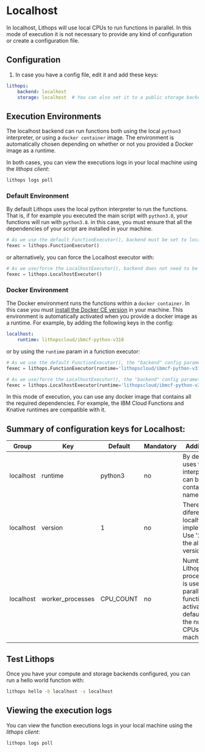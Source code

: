 # Localhost

In localhost, Lithops will use local CPUs to run functions in parallel. In this mode of execution it is not necessary to provide any kind of configuration or create a configuration file.

## Configuration

1. In case you have a config file, edit it and add these keys:

```yaml
lithops:
    backend: localhost
    storage: localhost  # You can also set it to a public storage backend, such as aws_s3 or ibm_cos
```

## Execution Environments

The localhost backend can run functions both using the local ``python3`` interpreter, or using a ``docker container`` image. The environment is automatically chosen depending on whether or not you provided a Docker image as a runtime.

In both cases, you can view the executions logs in your local machine using the *lithops client*:

```bash
lithops logs poll
```

### Default Environment

By default Lithops uses the local python interpreter to run the functions. That is, if for example you executed the main script with ``python3.8``, your functions will run with ``python3.8``. in this case, you must ensure that all the dependencies of your script are installed in your machine.

```python
# As we use the default FunctionExecutor(), backend must be set to localhost in config
fexec = lithops.FunctionExecutor()
```

or alternatively, you can force the Localhost executor with:

```python
# As we use/force the LocalhostExecutor(), backend does not need to be set to localhost in config
fexec = lithops.LocalhostExecutor()
```

### Docker Environment

The Docker environment runs the functions within a ``docker container``. In this case you must [install the Docker CE version](https://docs.docker.com/get-docker/) in your machine. This environment is automatically activated when you provide a docker image as a runtime. For example, by adding the following keys in the config:

```yaml
localhost:
    runtime: lithopscloud/ibmcf-python-v310
```

or by using the ``runtime`` param in a function executor:

```python
# As we use the default FunctionExecutor(), the "backend" config parameter must be set to localhost in config
fexec = lithops.FunctionExecutor(runtime='lithopscloud/ibmcf-python-v310')
```

```python
# As we use/force the LocalhostExecutor(), the "backend" config parameter does not need to be set to localhost in config
fexec = lithops.LocalhostExecutor(runtime='lithopscloud/ibmcf-python-v310')
```

In this mode of execution, you can use any docker image that contains all the required dependencies. For example, the IBM Cloud Functions and Knative runtimes are compatible with it.

## Summary of configuration keys for Localhost:

|Group|Key|Default|Mandatory|Additional info|
|---|---|---|---|---|
|localhost | runtime | python3 | no | By default it uses the `python3` interpreter. It can be a container image name |
|localhost | version | 1 | no | There are 2 diferent localhost implementations. Use '2' for using the alterantive version (beta) |
|localhost | worker_processes | CPU_COUNT | no | Number of Lithops processes. This is used to parallelize function activations. By default it is set to the number of CPUs of your machine |

## Test Lithops

Once you have your compute and storage backends configured, you can run a hello world function with:

```bash
lithops hello -b localhost -s localhost
```

## Viewing the execution logs

You can view the function executions logs in your local machine using the *lithops client*:

```bash
lithops logs poll
```